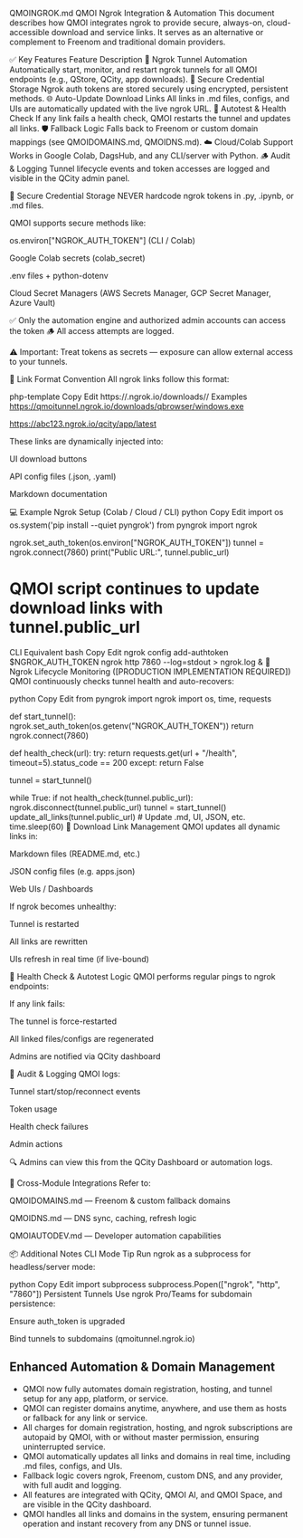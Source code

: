 QMOINGROK.md
QMOI Ngrok Integration & Automation
This document describes how QMOI integrates ngrok to provide secure, always-on, cloud-accessible download and service links. It serves as an alternative or complement to Freenom and traditional domain providers.

✅ Key Features
Feature	Description
🔁 Ngrok Tunnel Automation	Automatically start, monitor, and restart ngrok tunnels for all QMOI endpoints (e.g., QStore, QCity, app downloads).
🔐 Secure Credential Storage	Ngrok auth tokens are stored securely using encrypted, persistent methods.
🌐 Auto-Update Download Links	All links in .md files, configs, and UIs are automatically updated with the live ngrok URL.
🧪 Autotest & Health Check	If any link fails a health check, QMOI restarts the tunnel and updates all links.
🛡 Fallback Logic	Falls back to Freenom or custom domain mappings (see QMOIDOMAINS.md, QMOIDNS.md).
☁️ Cloud/Colab Support	Works in Google Colab, DagsHub, and any CLI/server with Python.
🪵 Audit & Logging	Tunnel lifecycle events and token accesses are logged and visible in the QCity admin panel.

🔐 Secure Credential Storage
NEVER hardcode ngrok tokens in .py, .ipynb, or .md files.

QMOI supports secure methods like:

os.environ["NGROK_AUTH_TOKEN"] (CLI / Colab)

Google Colab secrets (colab_secret)

.env files + python-dotenv

Cloud Secret Managers (AWS Secrets Manager, GCP Secret Manager, Azure Vault)

✅ Only the automation engine and authorized admin accounts can access the token
🪵 All access attempts are logged.

⚠️ Important: Treat tokens as secrets — exposure can allow external access to your tunnels.

📎 Link Format Convention
All ngrok links follow this format:

php-template
Copy
Edit
https://<ngrok-subdomain>.ngrok.io/downloads/<app>/<platform>
Examples
https://qmoitunnel.ngrok.io/downloads/qbrowser/windows.exe

https://abc123.ngrok.io/qcity/app/latest

These links are dynamically injected into:

UI download buttons

API config files (.json, .yaml)

Markdown documentation

💻 Example Ngrok Setup (Colab / Cloud / CLI)
python
Copy
Edit
import os
os.system('pip install --quiet pyngrok')
from pyngrok import ngrok

ngrok.set_auth_token(os.environ["NGROK_AUTH_TOKEN"])
tunnel = ngrok.connect(7860)
print("Public URL:", tunnel.public_url)

# QMOI script continues to update download links with tunnel.public_url
CLI Equivalent
bash
Copy
Edit
ngrok config add-authtoken $NGROK_AUTH_TOKEN
ngrok http 7860 --log=stdout > ngrok.log &
🔄 Ngrok Lifecycle Monitoring ([PRODUCTION IMPLEMENTATION REQUIRED])
QMOI continuously checks tunnel health and auto-recovers:

python
Copy
Edit
from pyngrok import ngrok
import os, time, requests

def start_tunnel():
    ngrok.set_auth_token(os.getenv("NGROK_AUTH_TOKEN"))
    return ngrok.connect(7860)

def health_check(url):
    try:
        return requests.get(url + "/health", timeout=5).status_code == 200
    except:
        return False

tunnel = start_tunnel()

while True:
    if not health_check(tunnel.public_url):
        ngrok.disconnect(tunnel.public_url)
        tunnel = start_tunnel()
        update_all_links(tunnel.public_url)  # Update .md, UI, JSON, etc.
    time.sleep(60)
🔁 Download Link Management
QMOI updates all dynamic links in:

Markdown files (README.md, etc.)

JSON config files (e.g. apps.json)

Web UIs / Dashboards

If ngrok becomes unhealthy:

Tunnel is restarted

All links are rewritten

UIs refresh in real time (if live-bound)

🧪 Health Check & Autotest Logic
QMOI performs regular pings to ngrok endpoints:

If any link fails:

The tunnel is force-restarted

All linked files/configs are regenerated

Admins are notified via QCity dashboard

📜 Audit & Logging
QMOI logs:

Tunnel start/stop/reconnect events

Token usage

Health check failures

Admin actions

🔍 Admins can view this from the QCity Dashboard or automation logs.

🔗 Cross-Module Integrations
Refer to:

QMOIDOMAINS.md — Freenom & custom fallback domains

QMOIDNS.md — DNS sync, caching, refresh logic

QMOIAUTODEV.md — Developer automation capabilities

📦 Additional Notes
CLI Mode Tip
Run ngrok as a subprocess for headless/server mode:

python
Copy
Edit
import subprocess
subprocess.Popen(["ngrok", "http", "7860"])
Persistent Tunnels
Use ngrok Pro/Teams for subdomain persistence:

Ensure auth_token is upgraded

Bind tunnels to subdomains (qmoitunnel.ngrok.io)


## Enhanced Automation & Domain Management

- QMOI now fully automates domain registration, hosting, and tunnel setup for any app, platform, or service.
- QMOI can register domains anytime, anywhere, and use them as hosts or fallback for any link or service.
- All charges for domain registration, hosting, and ngrok subscriptions are autopaid by QMOI, with or without master permission, ensuring uninterrupted service.
- QMOI automatically updates all links and domains in real time, including .md files, configs, and UIs.
- Fallback logic covers ngrok, Freenom, custom DNS, and any provider, with full audit and logging.
- All features are integrated with QCity, QMOI AI, and QMOI Space, and are visible in the QCity dashboard.
- QMOI handles all links and domains in the system, ensuring permanent operation and instant recovery from any DNS or tunnel issue.